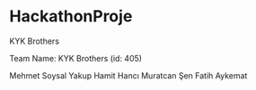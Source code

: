 # HackathonProje
KYK Brothers

Team Name: KYK Brothers (id: 405)

Mehmet Soysal
Yakup Hamit Hancı
Muratcan Şen
Fatih Aykemat

